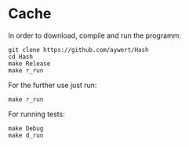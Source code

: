 # Cache
In order to download, compile and run the programm:
```
git clone https://github.com/aywert/Hash
cd Hash
make Release
make r_run
```
For the further use just run:

```
make r_run
```

For running tests:
```
make Debug
make d_run
```